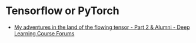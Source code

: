 # Tensorflow or PyTorch

* [My adventures in the land of the flowing tensor - Part 2 & Alumni - Deep Learning Course Forums](http://forums.fast.ai/t/my-adventures-in-the-land-of-the-flowing-tensor/19686)

